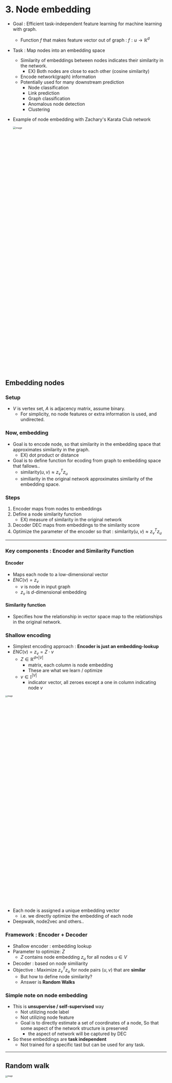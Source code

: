 # 3. Node embedding



* Goal : Efficient task-independent feature learning for machine learning with graph.
  * Function $f$ that makes feature vector out of graph : $f : u \rightarrow \mathbb{R}^d$



* Task : Map nodes into an embedding space

  * Similarity of embeddings between nodes indicates their similarity in the network.
    * EX) Both nodes are close to each other (cosine similarity)
  * Encode network(graph) information
  * Potentially used for many downstream prediction
    * Node classification
    * Link prediction
    * Graph classification
    * Anomalous node detection
    * Clustering

* Example of node embedding with Zachary's Karata Club network

  <img width="1514" alt="image" src="https://user-images.githubusercontent.com/84625523/211789690-cadf9a68-f5df-405b-974e-88f212f851d4.png" style="zoom:50%;" >



## Embedding nodes

### Setup

* $V$ is vertex set, $A$ is adjacency matrix, assume binary.
  * For simplicity, no node features or extra information is used, and undirected.



### Now, embedding

* Goal is to encode node, so that similarity in the embedding space that approximates similarity in the graph.
  * EX) dot product or distance
* Goal is to define function for ecoding from graph to embedding space that fallows..
  * $\text{similarity}(u, v)\approx z_v^Tz_u$
  * similiarity in the original network approximates similarity of the embedding space.



### Steps

1. Encoder maps from nodes to embeddings
2. Define a node similarity function
   * EX) measure of similarity in the original network
3. Decoder DEC maps from embeddings to the similarity score
4. Optimize the parameter of the encoder so that :  $\text{similarity}(u, v)\approx z_v^Tz_u$



-------



### Key components : Encoder and Similarity Function

#### Encoder

* Maps each node to a low-dimensional vector
* $ENC(v) = z_v$
  * $v$ is node in input graph
  * $z_v$ is $d$-dimensional embedding

#### Similarity function

* Specifies how the relationship in vector space map to the relationships in the original network.





### Shallow encoding 

* Simplest encoding approach : **Encoder is just an embedding-lookup**
* $ENC(v) = z_v = Z\cdot v$
  * $Z \in \mathbb{R}^{d \times \vert V\vert}$ 
    * matrix, each column is node embedding
    * These are what we learn / optimize
  * $v \in \mathbb{I}^{\vert V \vert}$ 
    * indicator vector, all zeroes except a one in column indicating node $v$

<img width="1623" alt="image" src="https://user-images.githubusercontent.com/84625523/211792603-a0c01e64-b9f4-46ca-a101-efb8c09e5e34.png" style="zoom:40%;" >

* Each node is assigned a unique embedding vector
  * i.e. we directly optimize the embedding of each node
* Deepwalk, node2vec and others..





### Framework : Encoder + Decoder

* Shallow encoder : embedding lookup
* Parameter to optimize: $Z$
  * $Z$ contains node embedding $z_u$ for all nodes $u \in V$
* Decoder : based on node similiarity
* Objective : Maximize $z_v^Tz_u$ for node pairs $(u, v)$ that are **similar**
  * But how to define node similarity?
  * Answer is **Random Walks**





### Simple note on node embedding

* This is **unsupervise / self-supervised** way
  * Not utilizing node label
  * Not utilizing node feature
  * Goal is to directly estimate a set of coordinates of a node, So that some aspect of the network structure is preserved
    * the aspect of network will be captured by DEC
* So these embeddings are **task independent**
  * Not trained for a specific tast but can be used for any task.



----



## Random walk

<img width="1515" alt="image" src="https://user-images.githubusercontent.com/84625523/211795307-06e3a1be-49d5-4a9f-993f-ddce244bc2fa.png" style="zoom:40%;" >



### Notation

* Vector $z_u$ 
  *  embedding of node $u$ (what we aim to find)
* Probabilty $P(v \vert z_u)$
  * The (predicted) probability of visiting node $v$ on random walks starting from $u$.



* **Softmax** Function
  * Turns vector of $K$ real values (model prediction) into $K$ probabilities that sum to 1
  * $\sigma(z)[i] = \frac{e^{z[i]}}{\sum_{j=1}^K e^{z[j]}}$
* **Sigmoid** Function
  * S-shaped function that turns real value into the range of (0, 1)
  * $S(x) = \frac{1}{1 + e^{-x}}$



### Random walk embeddings



* $z_u^Tz_v \approx$  Probability that $u$ and $v$ co-occur on a random walk over the graph



<img width="448" alt="image" src="https://user-images.githubusercontent.com/84625523/211796276-fd505747-e932-4ec0-b3f5-6286979bb5a7.png" style="zoom: 80%;" > 

1. Estimate probability of visiting node $v$ on a random walk starting from node $u$ using some random walk strategy $R$



<img width="412" alt="image" src="https://user-images.githubusercontent.com/84625523/211796431-2cfc5838-6e08-4452-9ad6-c62c831ebb1e.png" style="zoom:80%;" > 

2. Optimize embedding to encode these random walk statistics
   * Similarity in embedding space encodes random walk "similarity."



### Why random walks?

* Expressivity
  * Flexible stochastic definition of node similarity that **incorporates both local and higher-order neighborhood information**
  * Idea : if random walk starting from node $u$ visits $v$ with high probability, $u$ and $v$ are similar
    * High-order multi-hop information
* Efficiency
  * Do not need to consider all node pairs when training
  * **Only need to consider pairs that co-occur on random walks**



---------



## Feature learning

* Intuition : Find embedding of nodes in $d$-dimensional space that preserve similarity
* Idea : Learn node embedding such that **nearby** nodes are close together in the network



* $N_R(u)$ : Neighborhood of $u$ obtained by some **random walk strategy R**
  * Define nearby nodes of $u$



### Random walk optimization

* Given $G = (V, E)$
* Goal : Find function $f : u \rightarrow \mathbb{R}^d$ : $f(u) = z_u$
* Log-likelihood objective:


$$
\max_f \sum_{u\in V} \log(N_R(u)\vert z_u)
\\
\\
\text{$N_R(u)$ is the neighborhood of node $u$ by strategy $R$}
$$


* **Given node $u$, we want to find feature representation that are predictive of the nodes in its random walk neighborhood $N_R(u)$.**



### How?

1. Run **short, fixed-length random walks** starting from each node $u$ in the graph, using some random walk strategy $R$
2. For each node $u$, collect $N_R(u)$, the multiset of node visited on random walks starting from $u$.
3. Optimize embeddings according to **Given node $u$, predict its neighbors $N_R(u)$**


$$
\max_f \sum_{u\in V} \log(N_R(u)\vert z_u) \rightarrow \text{maximum likelihood objective}
$$



### Also, 


$$
\mathcal{L} = \sum_{u\in V}\sum_{v \in N_R(u)} -\log(P(v \vert z_u))
$$



* Intuition : Optimize embeddings $z_u$ to maximize the likelyhood of random walk co-occurrences.
* Parameterize $P(v\vert z_u)$ using softmax: 


$$
P(v \vert z_u) = \frac{\exp(z_u^Tz_v)}{\sum_{n \in V}\exp(z_u^Tz_n)}
$$



### So, put it all together


$$
\mathcal{L} = \sum_{u\in V}\sum_{v \in N_R(u)} -\log(\frac{\exp(z_u^Tz_v)}{\sum_{n \in V}\exp(z_u^Tz_n)})
$$





* $\sum_{u\in V}$ : sum over all nodes $u$
* $\sum_{v \in N_R(u)}$ : sum over node $v$ seen on random walks starting from $u$
* $\frac{\exp(z_u^Tz_v)}{\sum_{n \in V}\exp(z_u^Tz_n)}$ : predicted probability of $u$ and $v$ co-occuring on random walk.



#### Optimizing random walk embeddings = Finding embedding $z_u$ that Minimize $\mathcal{L}$



------



## Poblem, Too Expensive!

$\sum_{u\in V}$  and also  $\sum_{n \in V}\exp(z_u^Tz_n)$  leads to $O(\vert V\vert^2)$ complexity!

* Normalization term from softmax is the culprit.



### Answer, Negative Sampling


$$
\log(\frac{\exp(z_u^Tz_v)}{\sum_{n \in V}\exp(z_u^Tz_n)})
\\
\\
\approx \log(\sigma(z_u^Tz_v)) - \sum_{i=1}^k \log(\sigma(z_u^Tz_i)), \ n_i \sim P_V
$$



* $\sigma()$ : sigmoid function
* $n_i \sim P_v$ : random distribution over nodes
* Instead of normalizing w.r.t. all nodes, just normalize against $k$ random "**Negative Sample**", $n_i$ 
  * Negative sampling allows for quick likelihood calculation.
  * Sample $k$ negative nodes each with probability, proportional to its degree
    * the higher degree the node has, the more chance to be chosen
    * Two consideration to choose $k$
      1. Higher $k$ gives more robust estimates
      2. Higher $k$ corresponds to higher bais on negative events.
    * In practice, $k$ is 5 ~ 20.



### Last but not least, SGD(Stochastic Gradient Descent)

* Instead of evaluating gradients over all examples, evaluate it for each individual training example.
  1. Initialize $z_u$ at some randomized value for all $u$
  2. Iterate untile convergence: $\mathcal{L} = \sum_{v \in N_R(u)}\log(P(V\vert z_u))$.
     * Sample a node $u$, for all $v$ calculate the derivative $\frac{\partial\mathcal{L}^{(u)}}{\partial z_v}$.
     * for all $v$, update: $z_v \leftarrow \eta\frac{\partial\mathcal{L}^{(u)}}{\partial z_v}$.



* Now remaining question is strategy for random walk.

* Simple idea would be **Just run fixed-length, unbiased random walk starting at each node**
  * This is proposed by DeepWalk from Perozzi et al.
  * The issue was that such notion of similarity is too constrained
    * i.e. we need to generalize this. Make it more expressive.



-----



## Random walk strategy

* More generalized, more expressive strategy of random walk is node2vec



### Node2vec

* Goal : Embed nodes with similar network neighborhood close in the feature space.
  * Frame this goal as maximum likelyhood optimization problem. Independent to the downstream prediction task.
* Observation : Flexible notion of network neighborhood $N_R(u)$ of node $u$ can leads to rich node embeddings.
* Develop biased $2^{\text{nd}}$ order random walk to $R$, to generate network neighborhood $N_R(u)$ of $u$.
  * What is **Biased**, **$2^{\text{nd}}$ order random walk**?





### Biased Walks (BFS and DFS)

* Idea is that using flexible and biased random walks that can trade of between **Local** and **Global** views of network.

<img width="1172" alt="image" src="https://user-images.githubusercontent.com/84625523/212352215-7d554a9c-de5f-4469-b0d0-e79e2e43d642.png" style="zoom:50%;" >

* Here, two classic strategies to define a neighborhood $N_R(u)$ of given node $u$:

  * $N_{BFS}(u) = \{s_1, s_2, s_3\}$  :  **Local** microscopic view
  * $N_{DFS}(u) = \{s_4, s_5, s_6\}$  :  **Global** macroscopic view

* We are going to interpolate between BFS and DFS

* Baised fixed-length random walk $R$ that given a node $u$ generate neighborhood $N_R(u)$.

  * There is two parameter for 'Biased' walk

    * Return parameter $p$ :

      Return back to the previous node

    * In-out parameter $q$  :

      Moving outwards (DFS)  vs.  inward (BFS)

      $q$ is the 'Ratio' of BFS  vs.  DFS





### Now $2^{\text{nd}}$-order random walk kicks in

* $2^{\text{nd}}$-order random walks explore network neighborhood.



Below is example for random walk, starting from $u$ and now currently at $s_1$.

<img width="1097" alt="image" src="https://user-images.githubusercontent.com/84625523/212354196-adf5a4d7-76c4-4130-b55e-4213ef882d4a.png" style="zoom:50%;" >

* Imagine random walk just traversed edge $(s_1, w)$ and is now at $w$

  * Insight : **Neighbors of $w$ can only be**
    1. Back to $s_1$
    2. Same distance to $s_1$
    3. Farther from $s_1$
  * When we take a next step for random walk, we are going to assign transition probabilities

  <img width="906" alt="image" src="https://user-images.githubusercontent.com/84625523/212355058-833ee180-8caa-49c8-a8e7-90675e68f54d.png" style="zoom:50%;" >

  * $p$, $q$ are transition probabilities(Unnormalized. Need to normalize later)
    * $p$ : return parameter
    * $q$ : "walk away" parameter
  * If we want **BFS-like** walk, assign low value of $p$, otherwise for **DFS-like** walk put low value on $q$.





### Complete node2vec algorithm

1) Compute random walk probabilities $p \text{ and } q$.
2) Simulate $r$ random walks of length $l$ starting from each node $u$.
3) Optimize the node2vec objective using SGD



#### Pros

* **Linear-time complexity**
* **Individually parallelizable**



#### Cons

* Learn separate embedding for every node
  * Bigger graph needs learning bigger embedding.



-----



## Embedding of (sub)Graph

* Now we want to embed a whole (sub)graph $G$.
  * Graph embedding : $z_G$
  * Tasks : 
    * Classifying toxic versus non-toxic molecules
    * Identifying anomalous graphs.



### Approach 1

* Simple, but effective approach
  1. Run a standard graph embedding technique on the (sub)graph $G$.
  2. Sum (or average) the node embeddings in the (sub)graph $G$.


$$
z_G = \sum_{v \in G} z_v
$$


* This approach is used to classify molecules based on their graph structure





### Approach 2

* Introduce a **virtual node** to represent the (sub)graph and run a standard graph embedding technique.

<img width="1252" alt="image" src="https://user-images.githubusercontent.com/84625523/212359791-5d70df41-35a7-4de5-826f-d82c81fededb.png" style="zoom:50%;" >





### Approach 3

States in **anonymous walks** correspond to the index of the **first time** we visited the node in random walk.

<img width="741" alt="image" src="https://user-images.githubusercontent.com/84625523/212360050-d3d2a040-4592-4eb3-9724-49d6cc521aff.png" style="zoom:67%;" >

* In Random Walk 1
  * Node A, B, C has index of A - 1, B - 2, C - 3, hence anonymous walk would be 1 2 3 2 3
* In Random Walk 2
  * Node B, C, D has index of C - 1, D - 2, B - 3, hence anonymous walk would be 1 2 3 2 3
* In Random Walk 3
  * Node A, B, D has index of A - 1, B - 2, D - 3, hence anonymous walk would be 1 2 1 2 3



<img width="1023" alt="image" src="https://user-images.githubusercontent.com/84625523/212361747-d0ee293e-1591-4aa7-b6bc-695f28b736e7.png" style="zoom:50%;" >

* As we can see at the graph, number of anonymous walks grows exponentially as length gets bigger.
  * EX) With walks of $w_i$ of length 3, there is 5 anonymous walks
    * $w_1$ = 111, $w_2$ = 112, $w_3$ = 121, $w_4$ = 122, $w_5$ = 123





#### How to use?

* Simulate anonymous walks $w_i$ of $l$ steps and record their counts.
* **Represent the graph as a probability distribution over these walks**



##### Example

1. Set $l =3$.
2. Then, we can represent the graph as 5-dim vector.
   * Since there is 5 anonymous walks of $w_i$ of length 3 : 111, 112, 121, 122, 123
3. $z_G[i]$ = probability of anonymous walk $w_i$ in graph $G$.



* **Sampling anonymous walks**
  * Generate independently a set of $m$ random walks.
* **Represent the graph as a probabilty distribution over these walks.**



##### How many random walks $m$ do we need?

* Distribution to have error more than $\varepsilon$ with probabilty less than $\delta$ :


$$
m = \lceil \frac{2}{\varepsilon^2}(\log(2^\eta -2)-\log(\delta))\rceil
\\
\\
\text{$\eta$ : total number of anonymous walks of length $l$.}
$$


---



## Learning the Walk Embedding

* Rather than simply representing each walk by the fraction of times it occurs, we **Learn embedding $z_i$ of anonymous walk $w_i$**
  * Learn a graph embedding $z_G$ together with all the anonymous walk embedding $z_i$.
  * $Z = \{z_i : i = 1, 2, ... \eta\}$, where $\eta$ is the number of sampled anom. walks.
* How? Embed walks such that the next walk can be predicted.
  * Consider past of random walks.



* Output is a vector $z_G$ for input graph of $G$. 
  * The embedding of entire graph to be learned.



#### Procedure

1. Starting from node 1, sample anonymous random walk.
2. Learn to predict walks that co-occur in $\Delta$-size window.
   * EX) predict $w_3$ given $w_1$, $w_2$ if $\Delta$ = 2.
3. Objective : 


$$
\max_{z_G} \sum^T_{t=\Delta+1}\log P(w_t \vert w_{t-\Delta}, w_{t-\Delta-1},\ ...\ w_{t-1},\  z_G)
\\
\\
\text{Where $T$ is the total number of walks}
$$




* Run $T$ different random walks from $u$, each of length $l$ : $N_R(u) = \{ w_1^u, w_2^u, ... , w_T^u\}$
* And learn to predict walks that co-occur in $\Delta$-size window
  * Estimate embeddding $z_i$ of anonymous walk $w_i$.
  * Let $\eta$ be the number of all possible walk embeddings.


$$
\text{Objective : }\max_{z_i, z_G}\frac{1}{T}\sum^T_{t = \Delta}\log P(w_t \vert w_{t-\Delta}, w_{t-\Delta-1},\ ...\ w_{t-1},\  z_G)
\\
\\
P(w_t \vert w_{t-\Delta}, w_{t-\Delta-1},\ ...\ w_{t-1},\  z_G) = \frac{\exp(y(w_t))}{\sum_{i=1}^\eta \exp(y(w_i))}
\\
\\
y(w_t) = b + U \cdot(cat(\frac1\Delta \sum^\Delta_{i=1} z_i, z_G))
$$


* $cat(\frac1\Delta \sum^\Delta_{i=1} z_i, z_G))$ means an average of anonymous walk embeddings in $z_i$ in the window, concatenated with the graph embedding $z_G$.
* $b \in \mathbb{U}$, $U \in \mathbb{R}^D$ are learnable parameters.
  * This represent a linear layer.



* We obtain the graph embedding $z_G$ (learnable parameter) after the optimization.
  * According to paper, $z_G$ is a separately optimized vector parameter, just like other $z_i$'s.

* Use $z_G$ to make predictions
  * Option 1 : Inner product Kernel $z_{G_1}^{T}z_{G_2}$
  * Option 2 : Use neural network that take $z_G$ as input to classification.





















